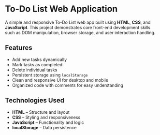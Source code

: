 # To-Do List Web Application

A simple and responsive To-Do List web app built using **HTML**, **CSS**, and **JavaScript**. This project demonstrates core front-end development skills such as DOM manipulation, browser storage, and user interaction handling.

## Features

- Add new tasks dynamically
- Mark tasks as completed
- Delete individual tasks
- Persistent storage using `localStorage`
- Clean and responsive UI for desktop and mobile
- Organized code with comments for easy understanding

## Technologies Used

- **HTML** – Structure and layout  
- **CSS** – Styling and responsiveness  
- **JavaScript** – Functionality and logic  
- **localStorage** – Data persistence  

